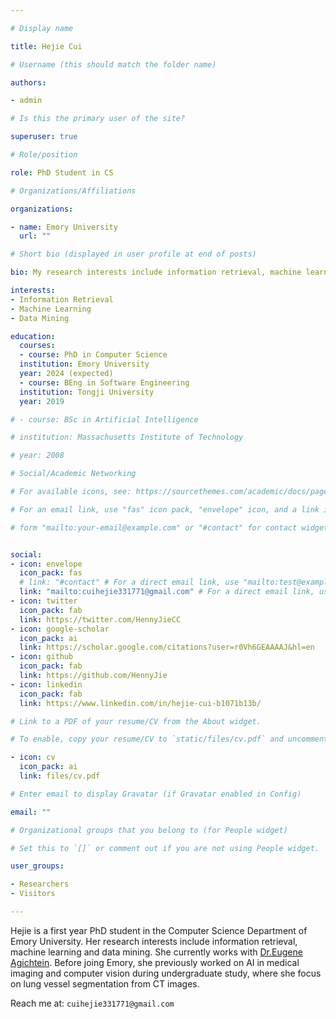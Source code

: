 ```yaml
---

# Display name

title: Hejie Cui

# Username (this should match the folder name)

authors:

- admin

# Is this the primary user of the site?

superuser: true

# Role/position

role: PhD Student in CS

# Organizations/Affiliations

organizations:

- name: Emory University
  url: ""

# Short bio (displayed in user profile at end of posts)

bio: My research interests include information retrieval, machine learning and data mining.

interests:
- Information Retrieval
- Machine Learning
- Data Mining

education:
  courses: 
  - course: PhD in Computer Science
  institution: Emory University
  year: 2024 (expected) 
  - course: BEng in Software Engineering
  institution: Tongji University
  year: 2019

# - course: BSc in Artificial Intelligence

# institution: Massachusetts Institute of Technology

# year: 2008

# Social/Academic Networking

# For available icons, see: https://sourcethemes.com/academic/docs/page-builder/#icons

# For an email link, use "fas" icon pack, "envelope" icon, and a link in the

# form "mailto:your-email@example.com" or "#contact" for contact widget.


social:
- icon: envelope
  icon_pack: fas
  # link: "#contact" # For a direct email link, use "mailto:test@example.org".
  link: "mailto:cuihejie331771@gmail.com" # For a direct email link, use "mailto:test@example.org".
- icon: twitter
  icon_pack: fab
  link: https://twitter.com/HennyJieCC
- icon: google-scholar
  icon_pack: ai
  link: https://scholar.google.com/citations?user=r0Vh6GEAAAAJ&hl=en
- icon: github
  icon_pack: fab
  link: https://github.com/HennyJie
- icon: linkedin
  icon_pack: fab
  link: https://www.linkedin.com/in/hejie-cui-b1071b13b/

# Link to a PDF of your resume/CV from the About widget.

# To enable, copy your resume/CV to `static/files/cv.pdf` and uncomment the lines below.

- icon: cv
  icon_pack: ai
  link: files/cv.pdf

# Enter email to display Gravatar (if Gravatar enabled in Config)

email: ""

# Organizational groups that you belong to (for People widget)

# Set this to `[]` or comment out if you are not using People widget.

user_groups:

- Researchers
- Visitors

---
```


<!-- Nelson Bighetti is a professor of artificial intelligence at the Stanford AI Lab. His research interests include distributed robotics, mobile computing and programmable matter. He leads the Robotic Neurobiology group, which develops self-reconfiguring robots, systems of self-organizing robots, and mobile sensor networks.

Lorem ipsum dolor sit amet, consectetur adipiscing elit. Sed neque elit, tristique placerat feugiat ac, facilisis vitae arcu. Proin eget egestas augue. Praesent ut sem nec arcu pellentesque aliquet. Duis dapibus diam vel metus tempus vulputate. -->

Hejie is a first year PhD student in the Computer Science Department of Emory University. Her research interests include information retrieval, machine learning and data mining. She currently works with [Dr.Eugene Agichtein](https://scholar.google.com/citations?user=3BX3vWcAAAAJ&hl=en). Before joing Emory, she previously worked on AI in medical imaging and computer vision during undergraduate study, where she focus on lung vessel segmentation from CT images.

Reach me at: `cuihejie331771@gmail.com`
